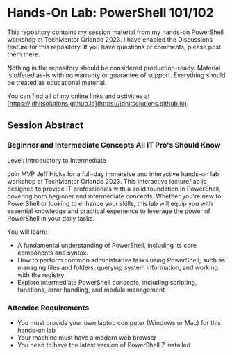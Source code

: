# Hands-On Lab: PowerShell 101/102

This repository contains my session material from my hands-on PowerShell workshop at TechMentor Orlando 2023. I have enabled the Discussions feature for this repository. If you have questions or comments, please post them there.

Nothing in the repository should be considered production-ready. Material is offered as-is with no warranty or guarantee of support. Everything should be treated as educational material.

You can find all of my online links and activities at [https://jdhitsolutions.github.io](https://jdhitsolutions.github.io).

## Session Abstract

### Beginner and Intermediate Concepts All IT Pro's Should Know

Level: Introductory to Intermediate

Join MVP Jeff Hicks for a full-day immersive and interactive hands-on lab workshop at TechMentor Orlando 2023. This interactive lecture/lab is designed to provide IT professionals with a solid foundation in PowerShell, covering both beginner and intermediate concepts. Whether you're new to PowerShell or looking to enhance your skills, this lab will equip you with essential knowledge and practical experience to leverage the power of PowerShell in your daily tasks.

You will learn:

- A fundamental understanding of PowerShell, including its core components and syntax.
- How to perform common administrative tasks using PowerShell, such as managing files and folders, querying system information, and working with the registry
- Explore intermediate PowerShell concepts, including scripting, functions, error handling, and module management

### Attendee Requirements

- You must provide your own laptop computer (Windows or Mac) for this hands-on lab
- Your machine must have a modern web browser
- You need to have the latest version of PowerShell 7 installed
